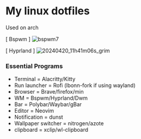 # My linux dotfiles
Used on arch<br>

[ Bspwm ]
![bspwm7](https://github.com/autonomuscoder/dotfiles/assets/112854891/14a29ee9-081f-426f-b4ca-31f576ade5b5)


[ Hyprland ]
![20240420_11h41m06s_grim](https://github.com/autonomuscoder/dotfiles/assets/112854891/3e88c25a-f7b1-4d59-9c83-41a239adeebf)

### Essential Programs
<ul>
<li>Terminal = Alacritty/Kitty</li>
<li>Run launcher = Rofi (lbonn-fork if using wayland)</li>
<li>Browser = Brave/firefox/min</li>
<li>WM = Bspwm/Hyprland/Dwm</li>
<li>Bar = Polybar/Waybar/gBar</li>
<li>Editor = Neovim</li>
<li>Notification = dunst</li>
<li>Wallpaper switcher = nitrogen/azote</li>
<li>clipboard = xclip/wl-clipboard</li>
</ul>

